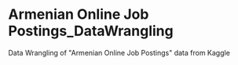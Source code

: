 # Armenian Online Job Postings_DataWrangling
 Data Wrangling of "Armenian Online Job Postings" data from Kaggle
